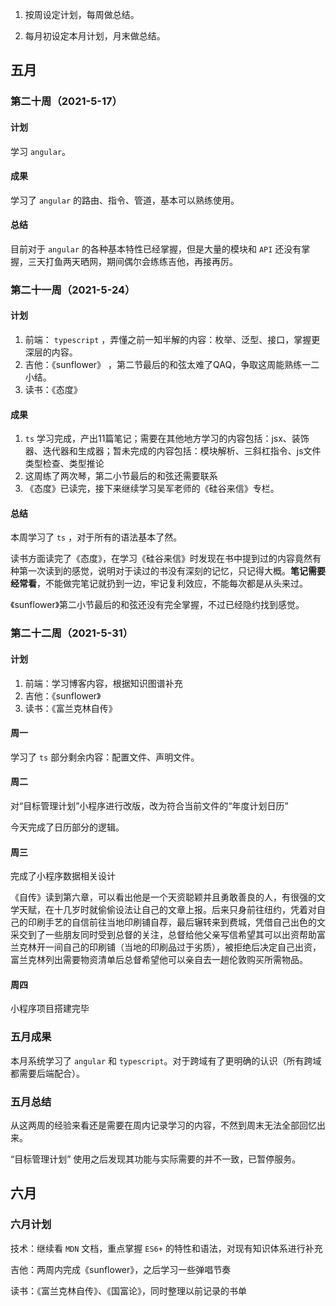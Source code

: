 1. 按周设定计划，每周做总结。

2. 每月初设定本月计划，月末做总结。

## 五月
### 第二十周（2021-5-17）

#### 计划

学习 `angular`。

#### 成果

学习了 `angular` 的路由、指令、管道，基本可以熟练使用。

#### 总结

目前对于 `angular` 的各种基本特性已经掌握，但是大量的模块和 `API` 还没有掌握，三天打鱼两天晒网，期间偶尔会练练吉他，再接再厉。

### 第二十一周（2021-5-24）

#### 计划

1. 前端： `typescript` ，弄懂之前一知半解的内容：枚举、泛型、接口，掌握更深层的内容。
2. 吉他：《sunflower》 ，第二节最后的和弦太难了QAQ，争取这周能熟练一二小结。
3. 读书：《态度》

#### 成果
1. `ts` 学习完成，产出11篇笔记；需要在其他地方学习的内容包括：jsx、装饰器、迭代器和生成器；暂未完成的内容包括：模块解析、三斜杠指令、js文件类型检查、类型推论
2. 这周练了两次琴，第二小节最后的和弦还需要联系
3. 《态度》已读完，接下来继续学习吴军老师的《硅谷来信》专栏。

#### 总结
本周学习了 `ts` ，对于所有的语法基本了然。

读书方面读完了《态度》，在学习《硅谷来信》时发现在书中提到过的内容竟然有种第一次读到的感觉，说明对于读过的书没有深刻的记忆，只记得大概。**笔记需要经常看**，不能做完笔记就扔到一边，牢记复利效应，不能每次都是从头来过。

《sunflower》第二小节最后的和弦还没有完全掌握，不过已经隐约找到感觉。 

### 第二十二周（2021-5-31）
#### 计划
1. 前端：学习博客内容，根据知识图谱补充
2. 吉他：《sunflower》
3. 读书：《富兰克林自传》
#### 周一
学习了 `ts` 部分剩余内容：配置文件、声明文件。

#### 周二
对“目标管理计划”小程序进行改版，改为符合当前文件的“年度计划日历”

今天完成了日历部分的逻辑。

#### 周三

完成了小程序数据相关设计

《自传》读到第六章，可以看出他是一个天资聪颖并且勇敢善良的人，有很强的文学天赋，在十几岁时就偷偷设法让自己的文章上报。后来只身前往纽约，凭着对自己的印刷手艺的自信前往当地印刷铺自荐，最后辗转来到费城，凭借自己出色的文采交到了一些朋友同时受到总督的关注，总督给他父亲写信希望其可以出资帮助富兰克林开一间自己的印刷铺（当地的印刷品过于劣质），被拒绝后决定自己出资，富兰克林列出需要物资清单后总督希望他可以亲自去一趟伦敦购买所需物品。

#### 周四

小程序项目搭建完毕

### 五月成果
本月系统学习了 `angular` 和 `typescript`。对于跨域有了更明确的认识（所有跨域都需要后端配合）。

### 五月总结
从这两周的经验来看还是需要在周内记录学习的内容，不然到周末无法全部回忆出来。

“目标管理计划” 使用之后发现其功能与实际需要的并不一致，已暂停服务。


## 六月

### 六月计划
技术：继续看 `MDN` 文档，重点掌握 `ES6+` 的特性和语法，对现有知识体系进行补充

吉他：两周内完成《sunflower》，之后学习一些弹唱节奏

读书：《富兰克林自传》、《国富论》，同时整理以前记录的书单